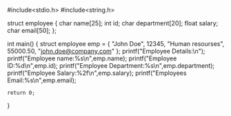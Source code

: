 #include<stdio.h>
#include<string.h>

struct employee {
	char name[25];
	int id;
	char department[20];
	float salary;
	char email[50];
};

int main() {
	struct employee emp = {
		"John Doe",
		12345,
		"Human resourses",
		55000.50,
		"john.doe@company.com"
	};
	printf("Employee Details:\n");
	printf("Employee name:%s\n",emp.name);
	printf("Employee ID:%d\n",emp.id);
	printf("Employee Department:%s\n",emp.department);
	printf("Employee Salary:%2f\n",emp.salary);
	printf("Employees Email:%s\n",emp.email);
	
	
	return 0;

}
